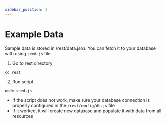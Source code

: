 ```yaml
---
sidebar_position: 2
---
```


# Example Data
Sample data is stored in /rest/data.json.
You can fetch it to your database with using `seed.js` file

1. Go to rest directory
```
cd rest
```
2. Run script

```
node seed.js
```


* If the script does not work, make sure your database connection is properly configured in the `/rest/config/db.js` file
* If it worked, it will create new database and populate it with data from all resources

